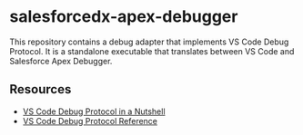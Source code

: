 # salesforcedx-apex-debugger

This repository contains a debug adapter that implements VS Code Debug Protocol.
It is a standalone executable that translates between VS Code and Salesforce
Apex Debugger.

## Resources

- [VS Code Debug Protocol in a Nutshell](https://code.visualstudio.com/docs/extensionAPI/api-debugging)
- [VS Code Debug Protocol Reference](https://github.com/Microsoft/vscode-debugadapter-node/blob/master/protocol/src/debugProtocol.ts)
